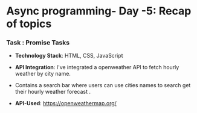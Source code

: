 # Async programming- Day -5: Recap of topics
### Task : Promise Tasks
- **Technology Stack**: HTML, CSS, JavaScript
- **API Integration**: I've integrated a openweather API to fetch hourly weather by city name.
- Contains a search bar where users can use cities names to search get their hourly weather forecast . 

- **API-Used**: https://openweathermap.org/